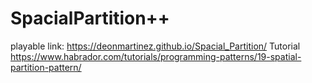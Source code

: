 # SpacialPartition++

playable link:
https://deonmartinez.github.io/Spacial_Partition/
Tutorial 
https://www.habrador.com/tutorials/programming-patterns/19-spatial-partition-pattern/
